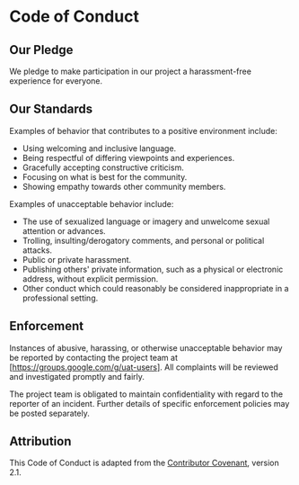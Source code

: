 # Code of Conduct

## Our Pledge

We pledge to make participation in our project a harassment-free experience for everyone.

## Our Standards

Examples of behavior that contributes to a positive environment include:

- Using welcoming and inclusive language.
- Being respectful of differing viewpoints and experiences.
- Gracefully accepting constructive criticism.
- Focusing on what is best for the community.
- Showing empathy towards other community members.

Examples of unacceptable behavior include:

- The use of sexualized language or imagery and unwelcome sexual attention or advances.
- Trolling, insulting/derogatory comments, and personal or political attacks.
- Public or private harassment.
- Publishing others' private information, such as a physical or electronic address, without explicit permission.
- Other conduct which could reasonably be considered inappropriate in a professional setting.

## Enforcement

Instances of abusive, harassing, or otherwise unacceptable behavior may be reported by contacting the project team at [https://groups.google.com/g/uat-users]. All complaints will be reviewed and investigated promptly and fairly.

The project team is obligated to maintain confidentiality with regard to the reporter of an incident. Further details of specific enforcement policies may be posted separately.

## Attribution

This Code of Conduct is adapted from the [Contributor Covenant](https://www.contributor-covenant.org), version 2.1.